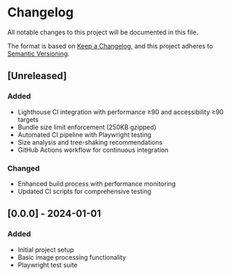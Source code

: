 # Changelog

All notable changes to this project will be documented in this file.

The format is based on [Keep a Changelog](https://keepachangelog.com/en/1.0.0/),
and this project adheres to [Semantic Versioning](https://semver.org/spec/v2.0.0.html).

## [Unreleased]

### Added

- Lighthouse CI integration with performance ≥90 and accessibility ≥90 targets
- Bundle size limit enforcement (250KB gzipped)
- Automated CI pipeline with Playwright testing
- Size analysis and tree-shaking recommendations
- GitHub Actions workflow for continuous integration

### Changed

- Enhanced build process with performance monitoring
- Updated CI scripts for comprehensive testing

## [0.0.0] - 2024-01-01

### Added

- Initial project setup
- Basic image processing functionality
- Playwright test suite
